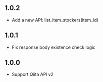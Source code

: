 ## 1.0.2
* Add a new API: list_item_stockers(item_id)

## 1.0.1
* Fix response body existence check logic

## 1.0.0
* Support Qiita API v2
